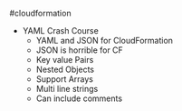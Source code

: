 #cloudformation 

- YAML Crash Course
	- YAML and JSON for CloudFormation
	- JSON is horrible for CF
	- Key value Pairs
	- Nested Objects
	- Support Arrays
	- Multi line strings
	- Can include comments